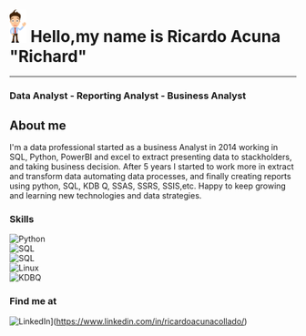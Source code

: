 # <img src="avatar.png" alt="drawing" width="30"/> Hello,my name is Ricardo Acuna "Richard"  
--------------------------------------------
### Data Analyst - Reporting Analyst - Business Analyst

## About me  
 I'm a data professional started as a business Analyst in 2014 working  in SQL, Python, PowerBI and excel to extract presenting data to stackholders, and taking business decision. After 5 years I started to work more in extract and  transform data  automating data processes, and finally creating reports using python, SQL, KDB Q, SSAS, SSRS, SSIS,etc. Happy to keep growing and learning new technologies and data strategies.
 
### Skills
![Python](https://img.shields.io/badge/Python-3776AB?style=for-the-badge&logo=python&logoColor=white)  
![SQL](https://img.shields.io/badge/SQL-4479A1?style=for-the-badge&logo=sql&logoColor=white&labelColor=red)  
![SQL](https://img.shields.io/badge/Microsoft_SQL_Server-CC2927?style=for-the-badge&logo=microsoft-sql-server&logoColor=white)  
![Linux](https://img.shields.io/badge/Linux-FCC624?style=for-the-badge&logo=linux&logoColor=black)  
![KDBQ](https://img.shields.io/badge/KDB%20-Q%2B-green)
### Find me at
![LinkedIn](https://img.shields.io/badge/LinkedIn-Ricardo_Acuna-0077B5?style=for-the-badge&logo=linkedin&logoColor=white&labelColor=101010)](https://www.linkedin.com/in/ricardoacunacollado/)
